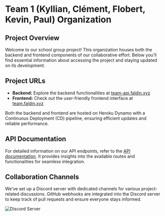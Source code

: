 # Team 1 (Kyllian, Clément, Flobert, Kevin, Paul) Organization

## Project Overview

Welcome to our school group project! This organization houses both the backend and frontend components of our collaborative effort. Below you'll find essential information about accessing the project and staying updated on its development.

## Project URLs

- **Backend:** Explore the backend functionalities at [team-api.faldin.xyz](https://team-api.faldin.xyz)
- **Frontend:** Check out the user-friendly frontend interface at [team.faldin.xyz](https://team.faldin.xyz)

Both the backend and frontend are hosted on Heroku Dynamo with a Continuous Deployment (CD) pipeline, ensuring efficient updates and reliable performance.

## API Documentation

For detailed information on our API endpoints, refer to the [API documentation](https://team-api.faldin.xyz/api-docs). It provides insights into the available routes and functionalities for seamless integration.

## Collaboration Channels

We've set up a Discord server with dedicated channels for various project-related discussions. GitHub webhooks are integrated into the Discord server to keep track of pull requests and ensure everyone stays informed.

![Discord Server](https://github.com/ynov-2024-m1-team-1/.github/assets/40648068/80601ef6-78d0-4cf4-920a-228a72d786fe)
